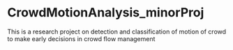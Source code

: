 # CrowdMotionAnalysis_minorProj
This is a  research project on detection and classification of motion of crowd to make early decisions in crowd flow management 
